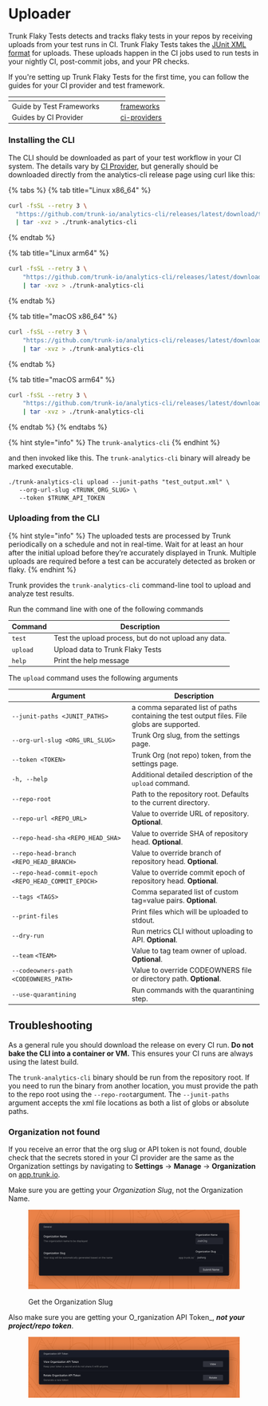 # Uploader

Trunk Flaky Tests detects and tracks flaky tests in your repos by receiving uploads from your test runs in CI. Trunk Flaky Tests takes the [JUnit XML format](https://github.com/testmoapp/junitxml) for uploads. These uploads happen in the CI jobs used to run tests in your nightly CI, post-commit jobs, and your PR checks.

If you're setting up Trunk Flaky Tests for the first time, you can follow the guides for your CI provider and test framework.

<table data-card-size="large" data-view="cards"><thead><tr><th></th><th data-hidden></th><th data-hidden></th><th data-hidden data-card-target data-type="content-ref"></th></tr></thead><tbody><tr><td>Guide by Test Frameworks</td><td></td><td></td><td><a href="frameworks/">frameworks</a></td></tr><tr><td>Guides by CI Provider</td><td></td><td></td><td><a href="ci-providers/">ci-providers</a></td></tr></tbody></table>

### Installing the CLI

The CLI should be downloaded as part of your test workflow in your CI system. The details vary by [CI Provider](ci-providers/), but generally should be downloaded directly from the analytics-cli release page using curl like this:

{% tabs %}
{% tab title="Linux x86_64" %}
```bash
curl -fsSL --retry 3 \
  "https://github.com/trunk-io/analytics-cli/releases/latest/download/trunk-analytics-cli-x86_64-unknown-linux.tar.gz" \
  | tar -xvz > ./trunk-analytics-cli
```
{% endtab %}

{% tab title="Linux arm64" %}
```bash
curl -fsSL --retry 3 \
    "https://github.com/trunk-io/analytics-cli/releases/latest/download/trunk-analytics-cli-aarch64-unknown-linux.tar.gz" \
    | tar -xvz > ./trunk-analytics-cli
```
{% endtab %}

{% tab title="macOS x86_64" %}
```bash
curl -fsSL --retry 3 \
    "https://github.com/trunk-io/analytics-cli/releases/latest/download/trunk-analytics-cli-x86_64-apple-darwin.tar.gz" \
    | tar -xvz > ./trunk-analytics-cli
```
{% endtab %}

{% tab title="macOS arm64" %}
```bash
curl -fsSL --retry 3 \
    "https://github.com/trunk-io/analytics-cli/releases/latest/download/trunk-analytics-cli-aarch64-apple-darwin.tar.gz" \
    | tar -xvz > ./trunk-analytics-cli
```
{% endtab %}
{% endtabs %}

{% hint style="info" %}
The `trunk-analytics-cli`
{% endhint %}

and then invoked like this. The `trunk-analytics-cli` binary will already be marked executable.

```
./trunk-analytics-cli upload --junit-paths "test_output.xml" \
   --org-url-slug <TRUNK_ORG_SLUG> \
   --token $TRUNK_API_TOKEN
```

### Uploading from the CLI

{% hint style="info" %}
The uploaded tests are processed by Trunk periodically on a schedule and not in real-time. Wait for at least an hour after the initial upload before they’re accurately displayed in Trunk. Multiple uploads are required before a test can be accurately detected as broken or flaky.
{% endhint %}

Trunk provides the `trunk-analytics-cli` command-line tool to upload and analyze test results.

Run the command line with one of the following commands

| Command  | Description                                          |
| -------- | ---------------------------------------------------- |
| `test`   | Test the upload process, but do not upload any data. |
| `upload` | Upload data to Trunk Flaky Tests                     |
| `help`   | Print the help message                               |

The `upload` command uses the following arguments

| Argument                                            | Description                                                                                 |
| --------------------------------------------------- | ------------------------------------------------------------------------------------------- |
| `--junit-paths <JUNIT_PATHS>`                       | a comma separated list of paths containing the test output files. File globs are supported. |
| `--org-url-slug <ORG_URL_SLUG>`                     | Trunk Org slug, from the settings page.                                                     |
| `--token <TOKEN>`                                   | Trunk Org (not repo) token, from the settings page.                                         |
| `-h, --help`                                        | Additional detailed description of the `upload` command.                                    |
| `--repo-root`                                       | Path to the repository root. Defaults to the current directory.                             |
| `--repo-url <REPO_URL>`                             | Value to override URL of repository. **Optional**.                                          |
| `--repo-head-sha` `<REPO_HEAD_SHA>`                 | Value to override SHA of repository head. **Optional**.                                     |
| `--repo-head-branch <REPO_HEAD_BRANCH>`             | Value to override branch of repository head. **Optional**.                                  |
| `--repo-head-commit-epoch <REPO_HEAD_COMMIT_EPOCH>` | Value to override commit epoch of repository head. **Optional**.                            |
| `--tags <TAGS>`                                     | Comma separated list of custom tag=value pairs. **Optional**.                               |
| `--print-files`                                     | Print files which will be uploaded to stdout.                                               |
| `--dry-run`                                         | Run metrics CLI without uploading to API. **Optional**.                                     |
| `--team` `<TEAM>`                                   | Value to tag team owner of upload. **Optional**.                                            |
| `--codeowners-path <CODEOWNERS_PATH>`               | Value to override CODEOWNERS file or directory path. **Optional**.                          |
| `--use-quarantining`                                | Run commands with the quarantining step.                                                    |

## Troubleshooting

As a general rule you should download the release on every CI run. **Do not bake the CLI into a container or VM.** This ensures your CI runs are always using the latest build.

The `trunk-analytics-cli` binary should be run from the repository root. If you need to run the binary from another location, you must provide the path to the repo root using the `--repo-root`argument. The `--junit-paths` argument accepts the xml file locations as both a list of globs or absolute paths.

### Organization not found

If you receive an error that the org slug or API token is not found, double check that the secrets stored in your CI provider are the same as the Organization settings by navigating to **Settings** -> **Manage** -> **Organization** on [app.trunk.io](http://app.trunk.io).

Make sure you are getting your _Organization Slug_, not the Organization Name.

<figure><img src="../.gitbook/assets/Organization Slug.png" alt=""><figcaption><p>Get the Organization Slug</p></figcaption></figure>

Also make sure you are getting your O\_rganization API Token\_, _**not your project/repo token**_.

<figure><img src="../.gitbook/assets/Organization API Token.png" alt=""><figcaption></figcaption></figure>

